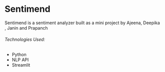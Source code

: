 # Sentimend
Sentimend is a sentiment analyzer built as a mini project by Ajeena, Deepika , Janin and Prapanch

<h6>Technologies Used:</h6>
<ul>
  <li>Python</li>
  <li>NLP API</li>
  <li>Streamlit</li>
</ul>

